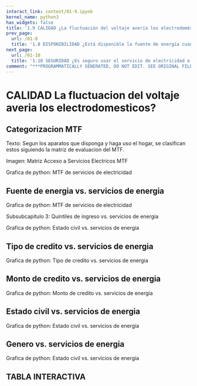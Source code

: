 ```yaml
---
interact_link: content/01-9.ipynb
kernel_name: python3
has_widgets: false
title: '1.9 CALIDAD ¿La fluctuación del voltaje avería los electrodomésticos?'
prev_page:
  url: /01-8
  title: '1.8 DISPONIBILIDAD ¿Está disponible la fuente de energía cuando la necesita el hogar?'
next_page:
  url: /01-10
  title: '1.10 SEGURIDAD ¿Es seguro usar el servicio de electricidad o está el hogar arriesgando su salud?'
comment: "***PROGRAMMATICALLY GENERATED, DO NOT EDIT. SEE ORIGINAL FILES IN /content***"
---
```


# CALIDAD La fluctuacion del voltaje averia los electrodomesticos?


## Categorizacion MTF
 
Texto: Segun los aparatos que disponga y haga uso el hogar, se clasifican estos siguiendo la matriz de evaluacion del MTF. 
 
Imagen: Matriz Acceso a Servicios Electricos MTF
 
Grafica de python: MTF de servicios de electricidad
 
## Fuente de energia vs. servicios de energia
 
Grafica de python: MTF de servicios de electricidad
 
Subsubcapitulo 3: Quintiles de ingreso vs. servicios de energia
 
Grafica de python: Estado civil vs. servicios de energia
 
## Tipo de credito vs. servicios de energia
 
Grafica de python: Tipo de credito vs. servicios de energia
 
## Monto de credito vs. servicios de energia
 
Grafica de python:  Monto de credito vs. servicios de energia
 
## Estado civil vs. servicios de energia
 
Grafica de python: Estado civil vs. servicios de energia
 
## Genero vs. servicios de energia
 
Grafica de python: Estado civil vs. servicios de energia

##  TABLA INTERACTIVA
